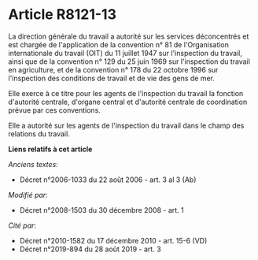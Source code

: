 # Article R8121-13

La direction générale du travail a autorité sur les services déconcentrés et est chargée de l'application de la convention n°
81 de l'Organisation internationale du travail (OIT) du 11 juillet 1947 sur l'inspection du travail, ainsi que de la
convention n° 129 du 25 juin 1969 sur l'inspection du travail en agriculture, et de la convention n° 178 du 22 octobre 1996
sur l'inspection des conditions de travail et de vie des gens de mer. 

Elle exerce à ce titre pour les agents de l'inspection du travail la fonction d'autorité centrale, d'organe central et
d'autorité centrale de coordination prévue par ces conventions. 

Elle a autorité sur les agents de l'inspection du travail dans le champ des relations du travail.

**Liens relatifs à cet article**

_Anciens textes_:

  - Décret n°2006-1033 du 22 août 2006 - art. 3 al 3 (Ab)

_Modifié par_:

  - Décret n°2008-1503 du 30 décembre 2008 - art. 1

_Cité par_:

  - Décret n°2010-1582 du 17 décembre 2010 - art. 15-6 (VD)
  - Décret n°2019-894 du 28 août 2019 - art. 3
